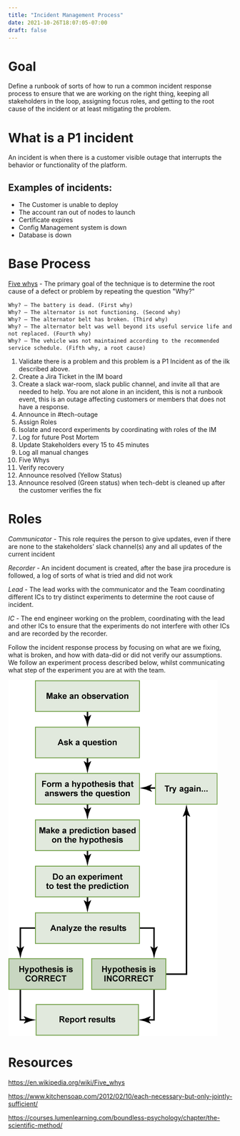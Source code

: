 ```yaml
---
title: "Incident Management Process"
date: 2021-10-26T18:07:05-07:00
draft: false
---
```



# Goal

Define a runbook of sorts of how to run a common incident response process to ensure that we are working on the right thing, keeping all stakeholders in the loop, assigning focus roles, and getting to the root cause of the incident or at least mitigating the problem.



# What is a P1 incident

An incident is when there is a customer visible outage that interrupts the behavior or functionality of the platform.

## Examples of incidents:

* The Customer is unable to deploy
* The account ran out of nodes to launch
* Certificate expires
* Config Management system is down
* Database is down
# Base Process

[Five whys](https://en.wikipedia.org/wiki/Five_whys) - The primary goal of the technique is to determine the root cause of a defect or problem by repeating the question "Why?"

```
Why? – The battery is dead. (First why)
Why? – The alternator is not functioning. (Second why)
Why? – The alternator belt has broken. (Third why)
Why? – The alternator belt was well beyond its useful service life and not replaced. (Fourth why)
Why? – The vehicle was not maintained according to the recommended service schedule. (Fifth why, a root cause)
```


1. Validate there is a problem and this problem is a P1 Incident as of the ilk described above.
2. Create a Jira Ticket in the IM board
3. Create a slack war-room, slack public channel, and invite all that are needed to help. You are not alone in an incident, this is not a runbook event, this is an outage affecting customers or members that does not have a response.
4. Announce in #tech-outage
5. Assign Roles
6. Isolate and record experiments by coordinating with roles of the IM
7. Log for future Post Mortem
8. Update Stakeholders every 15 to 45 minutes 
9.  Log all manual changes
10. Five Whys
11. Verify recovery
12. Announce resolved (Yellow Status)
13. Announce resolved (Green status) when tech-debt is cleaned up after the customer verifies the fix




# Roles

*Communicator* - This role requires the person to give updates, even if there are none to the stakeholders’ slack channel(s) any and all updates of the current incident 

*Recorder* - An incident document is created, after the base jira procedure is followed, a log of sorts of what is tried and did not work

*Lead* - The lead works with the communicator and the Team coordinating different ICs to try distinct experiments to determine the root cause of incident.

*IC* - The end engineer working on the problem, coordinating with the lead and other ICs to ensure that the experiments do not interfere with other ICs and are recorded by the recorder.


Follow the incident response process by focusing on what are we fixing, what is broken, and how with data-did or did not verify our assumptions. We follow an experiment process described below, whilst communicating what step of the experiment you are at with the team.

![Scientific Method](/static/img/process.png)

# Resources 

https://en.wikipedia.org/wiki/Five_whys

https://www.kitchensoap.com/2012/02/10/each-necessary-but-only-jointly-sufficient/

https://courses.lumenlearning.com/boundless-psychology/chapter/the-scientific-method/



